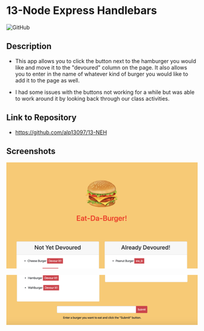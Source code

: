 # 13-Node Express Handlebars
![GitHub](https://img.shields.io/github/license/alp13097/13-NEH)

## Description

* This app allows you to click the button next to the hamburger you would like and move it to the "devoured" column on the page. It also allows you to enter in the name of whatever kind of burger you would like to add it to the page as well.

* I had some issues with the buttons not working for a while but was able to work around it by looking back through our class activities.

## Link to Repository

* https://github.com/alp13097/13-NEH

## Screenshots

![SS of app](public/assets/img/burgerss1.png "app running in web browser")

![SS of app](public/assets/img/burgerss2.png "app running in web browser")